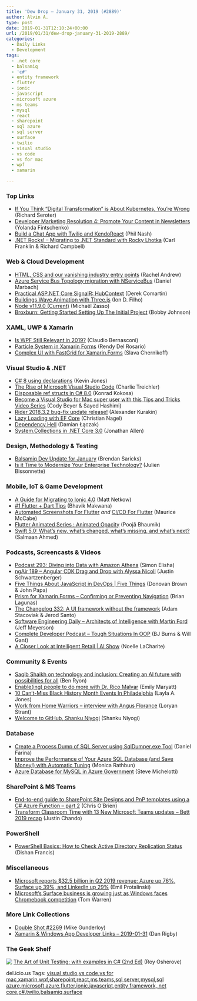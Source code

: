 ```yaml
---
title: 'Dew Drop – January 31, 2019 (#2889)'
author: Alvin A.
type: post
date: 2019-01-31T12:10:24+00:00
url: /2019/01/31/dew-drop-january-31-2019-2889/
categories:
  - Daily Links
  - Development
tags:
  - .net core
  - balsamiq
  - 'c#'
  - entity framework
  - flutter
  - ionic
  - javascript
  - microsoft azure
  - ms teams
  - mysql
  - react
  - sharepoint
  - sql azure
  - sql server
  - surface
  - twilio
  - visual studio
  - vs code
  - vs for mac
  - wpf
  - xamarin

---
```

### <a name="top"></a>Top Links

  * <a href="https://content.pivotal.io/home-page/digital-transformation-kubernetes" target="_blank">If You Think “Digital Transformation” is About Kubernetes, You’re Wrong</a> (Richard Seroter)
  * <a href="https://developermedia.com/newsletters/" target="_blank">Developer Marketing Resolution 4: Promote Your Content in Newsletters</a> (Yolanda Fintschenko)
  * <a href="https://www.telerik.com/blogs/build-a-chat-app-with-twilio-and-kendoreact" target="_blank">Build a Chat App with Twilio and KendoReact</a> (Phil Nash)
  * <a href="http://www.dotnetrocks.com/default.aspx?ShowNum=1620" target="_blank">.NET Rocks! &#8211; Migrating to .NET Standard with Rocky Lhotka</a> (Carl Franklin & Richard Campbell)



### <a name="web"></a>Web & Cloud Development

  * <a href="https://www.rachelandrew.co.uk/archives/2019/01/30/html-css-and-our-vanishing-industry-entry-points/" target="_blank">HTML, CSS and our vanishing industry entry points</a> (Rachel Andrew)
  * <a href="https://www.planetgeek.ch/2019/01/30/azure-service-bus-topology-migration-with-nservicebus/" target="_blank">Azure Service Bus Topology migration with NServiceBus</a> (Daniel Marbach)
  * <a href="https://codeopinion.com/practical-asp-net-core-hubcontext/" target="_blank">Practical ASP.NET Core SignalR: HubContext</a> (Derek Comartin)
  * <a href="http://feedproxy.google.com/~r/tympanus/~3/qxwRZJKr2kU/" target="_blank">Buildings Wave Animation with Three.js</a> (Ion D. Filho)
  * <a href="https://nodejs.org/en/blog/release/v11.9.0" target="_blank">Node v11.9.0 (Current)</a> (Michaël Zasso)
  * <a href="http://feedproxy.google.com/~r/IAmNotMyself/~3/hn9jfA9KNBQ/" target="_blank">Broxburn: Getting Started Setting Up The Initial Project</a> (Bobby Johnson)



### <a name="silverlight"></a>XAML, UWP & Xamarin

  * <a href="https://www.claudiobernasconi.ch/2019/01/30/is-wpf-still-relevant-in-2019/" target="_blank">Is WPF Still Relevant in 2019?</a> (Claudio Bernasconi)
  * <a href="https://www.xamboy.com/2019/01/30/particle-system-in-xamarin-forms/" target="_blank">Particle System in Xamarin Forms</a> (Rendy Del Rosario)
  * <a href="https://blog.xamarin.com/complex-ui-with-fastgrid-for-xamarin-forms/" target="_blank">Complex UI with FastGrid for Xamarin.Forms</a> (Slava Chernikoff)



### <a name="dotnet"></a>Visual Studio & .NET

  * <a href="https://vcsjones.com/2019/01/30/csharp-8-using-declarations/" target="_blank">C# 8 using declarations</a> (Kevin Jones)
  * <a href="https://hackernoon.com/the-rise-of-microsoft-visual-studio-code-a3d143490a52?source=rss----3a8144eabfe3---4" target="_blank">The Rise of Microsoft Visual Studio Code</a> (Charlie Treichler)
  * <a href="http://tooslowexception.com/disposable-ref-structs-in-c-8-0/" target="_blank">Disposable ref structs in C# 8.0</a> (Konrad Kokosa)
  * <a href="https://blogs.msdn.microsoft.com/visualstudio/2019/01/30/visual-studio-for-mac-tips-and-tricks-video-series/" target="_blank">Become a Visual Studio for Mac super user with this Tips and Tricks Video Series</a> (Cody Beyer & Sayed Hashimi)
  * <a href="https://blog.jetbrains.com/dotnet/2019/01/30/rider-2018-3-2-bug-fix-update-release/" target="_blank">Rider 2018.3.2 bug-fix update release!</a> (Alexander Kurakin)
  * <a href="https://csharp.christiannagel.com/2019/01/30/lazyloading/" target="_blank">Lazy Loading with EF Core</a> (Christian Nagel)
  * <a href="http://damian.laczak.net.pl/blog/2019/01/30/dependency-hell/" target="_blank">Dependency Hell</a> (Damian Łączak)
  * <a href="https://www.infoq.com/news/2019/01/Collection-Net-Core-3?utm_campaign=infoq_content&utm_source=infoq&utm_medium=feed&utm_term=global" target="_blank">System.Collections in .NET Core 3.0</a> (Jonathan Allen)



### <a name="design"></a>Design, Methodology & Testing

  * <a href="https://blog.balsamiq.com/dev-update-jan-19/" target="_blank">Balsamiq Dev Update for January</a> (Brendan Saricks)
  * <a href="http://digital.withum.com/blog/is-it-time-to-modernize-your-enterprise-technology" target="_blank">Is it Time to Modernize Your Enterprise Technology?</a> (Julien Bissonnette)



### <a name="mobile"></a>Mobile, IoT & Game Development

  * <a href="https://blog.ionicframework.com/a-guide-for-migrating-to-ionic-4-0/" target="_blank">A Guide for Migrating to Ionic 4.0</a> (Matt Netkow)
  * <a href="https://medium.com/flutter-community/1-flutter-dart-tips-830854c3a418?source=rss----86fb29d7cc6a---4" target="_blank">#1 Flutter + Dart Tips</a> (Bhavik Makwana)
  * <a href="https://medium.com/flutter-community/automated-screenshots-for-flutter-f78be70cd5fd?source=rss----86fb29d7cc6a---4" target="_blank">Automated Screenshots For Flutter</a> _and_ <a href="https://medium.com/flutter-community/cicd-for-flutter-fdc07fe52abd?source=rss----86fb29d7cc6a---4" target="_blank">CI/CD For Flutter</a> (Maurice McCabe)
  * <a href="https://medium.com/flutter-community/flutter-animated-series-animated-opacity-c11137883a8d?source=rss----86fb29d7cc6a---4" target="_blank">Flutter Animated Series : Animated Opacity</a> (Poojã Bhaumik)
  * <a href="https://hackernoon.com/swift-5-0-whats-new-whats-changed-and-whats-missing-65d3fbf46f4?source=rss----3a8144eabfe3---4" target="_blank">Swift 5.0: What’s new, what’s changed, what’s missing, and what’s next?</a> (Salmaan Ahmed)



### <a name="podcasts"></a>Podcasts, Screencasts & Videos

  * <a href="http://feedproxy.google.com/~r/AmazonWebServicesBlog/~3/GatvYOJbWYU/" target="_blank">Podcast 293: Diving into Data with Amazon Athena</a> (Simon Elisha)
  * <a href="http://audio.angularair.com/e/ngair-189-angular-cdk-drag-and-drop-with-alyssa-nicoll/" target="_blank">ngAir 189 &#8211; Angular CDK Drag and Drop with Alyssa Nicoll</a> (Justin Schwartzenberger)
  * <a href="https://channel9.msdn.com/Shows/5-Things/Five-Things-About-JavaScript-in-DevOps?WT.mc_id=DX_MVP4025064" target="_blank">Five Things About JavaScript in DevOps | Five Things</a> (Donovan Brown & John Papa)
  * <a href="http://brianlagunas.com/prism-for-xamarin-forms-confirming-or-preventing-navigation/" target="_blank">Prism for Xamarin.Forms – Confirming or Preventing Navigation</a> (Brian Lagunas)
  * <a href="https://changelog.com/podcast/332" target="_blank">The Changelog 332: A UI framework without the framework</a> (Adam Stacoviak & Jerod Santo)
  * <a href="https://softwareengineeringdaily.com/2019/01/31/architects-of-intelligence-with-martin-ford/" target="_blank">Software Engineering Daily &#8211; Architects of Intelligence with Martin Ford</a> (Jeff Meyerson)
  * <a href="https://completedeveloperpodcast.com/episode-181/?utm_source=rss&utm_medium=rss&utm_campaign=episode-181" target="_blank">Complete Developer Podcast &#8211; Tough Situations In OOP</a> (BJ Burns & Will Gant)
  * <a href="https://channel9.msdn.com/Shows/AI-Show/A-Closer-Look-at-Intelligent-Retail?WT.mc_id=DX_MVP4025064" target="_blank">A Closer Look at Intelligent Retail | AI Show</a> (Noelle LaCharite)



### <a name="events"></a>Community & Events

  * <a href="https://news.microsoft.com/apac/features/saqib-shaikh-on-technology-and-inclusion-creating-an-ai-future-with-possibilities-for-all?utm_campaign=ai-news-brief" target="_blank">Saqib Shaikh on technology and inclusion: Creating an AI future with possibilities for all</a> (Ben Ryon)
  * <a href="https://www.microsoft.com/en-us/research/blog/enableing-people-to-do-more-with-dr-rico-malvar/" target="_blank">Enable(ing) people to do more with Dr. Rico Malvar</a> (Emily Maryatt)
  * <a href="https://www.uwishunu.com/2019/01/black-history-month-events-in-philadelphia-2019/" target="_blank">10 Can’t-Miss Black History Month Events In Philadelphia</a> (Layla A. Jones)
  * <a href="https://www.loryanstrant.com/2019/01/31/work-from-home-warriors-interview-with-angus-florance/" target="_blank">Work from Home Warriors – interview with Angus Florance</a> (Loryan Strant)
  * <a href="https://github.blog/2019-01-30-welcome-to-github-shanku-niyogi/" target="_blank">Welcome to GitHub, Shanku Niyogi</a> (Shanku Niyogi)



### <a name="sql"></a>Database

  * <a href="http://feedproxy.google.com/~r/MSSQLTips-LatestSqlServerTips/~3/pRXQ4ygRIkk/" target="_blank">Create a Process Dump of SQL Server using SqlDumper.exe Tool</a> (Daniel Farina)
  * <a href="https://www.red-gate.com/simple-talk/sql/azure-sql-database/improve-the-performance-of-your-azure-sql-database-and-save-money-with-automatic-tuning/" target="_blank">Improve the Performance of Your Azure SQL Database (and Save Money!) with Automatic Tuning</a> (Monica Rathbun)
  * <a href="https://blogs.msdn.microsoft.com/azuregov/2019/01/30/azure-database-for-mysql-in-azure-government/" target="_blank">Azure Database for MySQL in Azure Government</a> (Steve Michelotti)



### <a name="sp"></a>SharePoint & MS Teams

  * <a href="http://feedproxy.google.com/~r/ChrisObrien/~3/1eIEkYdf6EA/Site-Designs-PnP-Part2.html" target="_blank">End-to-end guide to SharePoint Site Designs and PnP templates using a C# Azure Function &#8211; part 2</a> (Chris O&#8217;Brien)
  * <a href="https://techcommunity.microsoft.com/t5/Education-Blog/Transform-Classroom-Time-with-13-New-Microsoft-Teams-updates/ba-p/326359" target="_blank">Transform Classroom Time with 13 New Microsoft Teams updates – Bett 2019 recap</a> (Justin Chando)



### <a name="ps"></a>PowerShell

  * <a href="https://techcommunity.microsoft.com/t5/ITOps-Talk-Blog/PowerShell-Basics-How-to-Check-Active-Directory-Replication/ba-p/326364" target="_blank">PowerShell Basics: How to Check Active Directory Replication Status</a> (Dishan Francis)



### <a name="misc"></a>Miscellaneous

  * <a href="http://feedproxy.google.com/~r/venturebeat/SZYF/~3/gwWvd5kSe1M/" target="_blank">Microsoft reports $32.5 billion in Q2 2019 revenue: Azure up 76%, Surface up 39%, and LinkedIn up 29%</a> (Emil Protalinski)
  * <a href="https://www.theverge.com/2019/1/30/18204207/microsoft-q2-2019-earnings-cloud-services-surface-gaming-windows" target="_blank">Microsoft’s Surface business is growing just as Windows faces Chromebook competition</a> (Tom Warren)



### <a name="links"></a>More Link Collections

  * <a href="https://afreshcup.com/home/2019/01/31/double-shot-2269.html" target="_blank">Double Shot #2269</a> (Mike Gunderloy)
  * <a href="https://links.danrigby.com/2019/01/app-developer-links-2019-01-31/" target="_blank">Xamarin & Windows App Developer Links &#8211; 2019-01-31</a> (Dan Rigby)



### <a name="shelf"></a>The Geek Shelf

<a href="https://www.amazon.com/dp/1617290890/amavin-20" target="_blank"><img data-recalc-dims="1" decoding="async" align="left" style="margin: 0px 0px 10px; border: 0px currentcolor; border-image: none; float: left; display: inline; background-image: none;" src="https://i0.wp.com/images-na.ssl-images-amazon.com/images/I/91H0U%2BttwOL._SS135_.jpg?w=660&#038;ssl=1" border="0" /></a>&nbsp;<a href="https://www.amazon.com/dp/1617290890/amavin-20" target="_blank">The Art of Unit Testing: with examples in C# (2nd Ed)</a> (Roy Osherove)







<div class="wlWriterEditableSmartContent" id="scid:77ECF5F8-D252-44F5-B4EB-D463C5396A79:ed0a0321-4310-4081-82ed-78514dfe9fd1" style="margin: 0px; padding: 0px; float: none; display: inline;">
  del.icio.us Tags: <a href="http://del.icio.us/popular/visual+studio" rel="tag">visual studio</a>,<a href="http://del.icio.us/popular/vs+code" rel="tag">vs code</a>,<a href="http://del.icio.us/popular/vs+for+mac" rel="tag">vs for mac</a>,<a href="http://del.icio.us/popular/xamarin" rel="tag">xamarin</a>,<a href="http://del.icio.us/popular/wpf" rel="tag">wpf</a>,<a href="http://del.icio.us/popular/sharepoint" rel="tag">sharepoint</a>,<a href="http://del.icio.us/popular/react" rel="tag">react</a>,<a href="http://del.icio.us/popular/ms+teams" rel="tag">ms teams</a>,<a href="http://del.icio.us/popular/sql+server" rel="tag">sql server</a>,<a href="http://del.icio.us/popular/mysql" rel="tag">mysql</a>,<a href="http://del.icio.us/popular/sql+azure" rel="tag">sql azure</a>,<a href="http://del.icio.us/popular/microsoft+azure" rel="tag">microsoft azure</a>,<a href="http://del.icio.us/popular/flutter" rel="tag">flutter</a>,<a href="http://del.icio.us/popular/ionic" rel="tag">ionic</a>,<a href="http://del.icio.us/popular/javascript" rel="tag">javascript</a>,<a href="http://del.icio.us/popular/entity+framework" rel="tag">entity framework</a>,<a href="http://del.icio.us/popular/.net+core" rel="tag">.net core</a>,<a href="http://del.icio.us/popular/c%23" rel="tag">c#</a>,<a href="http://del.icio.us/popular/twilio" rel="tag">twilio</a>,<a href="http://del.icio.us/popular/balsamiq" rel="tag">balsamiq</a>,<a href="http://del.icio.us/popular/surface" rel="tag">surface</a>
</div>